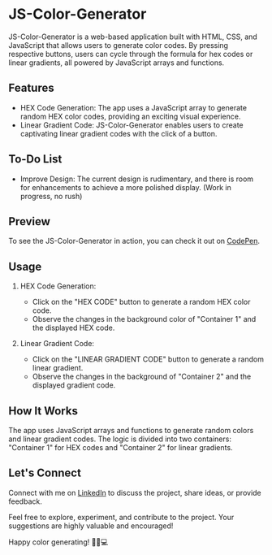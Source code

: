 # JS-Color-Generator

JS-Color-Generator is a web-based application built with HTML, CSS, and JavaScript that allows users to generate color codes. By pressing respective buttons, users can cycle through the formula for hex codes or linear gradients, all powered by JavaScript arrays and functions.

## Features

- HEX Code Generation: The app uses a JavaScript array to generate random HEX color codes, providing an exciting visual experience.
- Linear Gradient Code: JS-Color-Generator enables users to create captivating linear gradient codes with the click of a button.

## To-Do List

- Improve Design: The current design is rudimentary, and there is room for enhancements to achieve a more polished display. (Work in progress, no rush)

## Preview

To see the JS-Color-Generator in action, you can check it out on [CodePen](https://yourcodepenlinkhere).

## Usage

1. HEX Code Generation:
   - Click on the "HEX CODE" button to generate a random HEX color code.
   - Observe the changes in the background color of "Container 1" and the displayed HEX code.

2. Linear Gradient Code:
   - Click on the "LINEAR GRADIENT CODE" button to generate a random linear gradient.
   - Observe the changes in the background of "Container 2" and the displayed gradient code.

## How It Works

The app uses JavaScript arrays and functions to generate random colors and linear gradient codes. The logic is divided into two containers: "Container 1" for HEX codes and "Container 2" for linear gradients.

## Let's Connect

Connect with me on [LinkedIn](https://www.linkedin.com/in/yourlinkedinprofilelinkhere/) to discuss the project, share ideas, or provide feedback.

Feel free to explore, experiment, and contribute to the project. Your suggestions are highly valuable and encouraged!

Happy color generating! 🌈🎨💻
